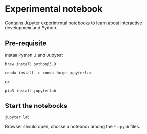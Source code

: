 # Experimental notebook

Contains [Jupyter](https://jupyterlab.readthedocs.io/) experimental notebooks to learn about interactive development and
Python.

## Pre-requisite

Install Python 3 and Jupyter:

```shell
brew install python@3.9
```

```shell
conda install -c conda-forge jupyterlab
```

or:

```shell
pip3 install jupyterlab
```

## Start the notebooks

```shell
jupyter lab
```

Browser should open, choose a notebook among the `*.ipynb` files.
